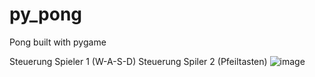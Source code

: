 # py_pong
Pong built with pygame


Steuerung Spieler 1 (W-A-S-D)
Steuerung Spiler 2 (Pfeiltasten)
![image](https://github.com/denniszeitler/Pygame-Pong/assets/133316844/28e40568-12cc-4a6d-8249-2c1c728bc32c)

